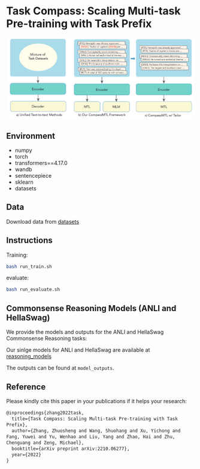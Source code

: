 # Task Compass: Scaling Multi-task Pre-training with Task Prefix

![](https://github.com/cooelf/CompassMTL/blob/main/fig/overview.png)

## Environment

- numpy
- torch
- transformers==4.17.0
- wandb
- sentencepiece
- sklearn
- datasets

## Data

Download data from [datasets](https://drive.google.com/file/d/17IbQLjf140ZCl0y--VvDd9E-AQuPrYiw/view?usp=sharing)

## Instructions

Training:

```bash
bash run_train.sh
```

evaluate:

```bash
bash run_evaluate.sh
```

## Commonsense Reasoning Models (ANLI and HellaSwag)

We provide the models and outputs for the ANLI and HellaSwag Commonsense Reasoning tasks:

Our sinlge models for ANLI and HellaSwag are available at [reasoning_models](https://drive.google.com/file/d/10nrvDN4-pR8rhBPyHIYw6QqKOw8fMQJx/view?usp=sharing)

The outputs can be found at ```model_outputs```.

## Reference

Please kindly cite this paper in your publications if it helps your research:

```
@inproceedings{zhang2022task,
  title={Task Compass: Scaling Multi-task Pre-training with Task Prefix},
  author={Zhang, Zhuosheng and Wang, Shuohang and Xu, Yichong and Fang, Yuwei and Yu, Wenhao and Liu, Yang and Zhao, Hai and Zhu, Chenguang and Zeng, Michael},
  booktitle={arXiv preprint arXiv:2210.06277},
  year={2022}
}
```